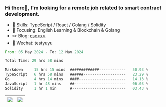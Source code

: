 ### Hi there👋, I'm looking for a remote job related to smart contract development.


- 🔨 Skills: TypeScript / React / Golang / Solidity
- 🎯 Focusing: English Learning & Blockchain & Golang
- ✏️ Blog: [esc\<x\>](https://escx.github.io)
- 💬 Wechat: testyuyu


<!--START_SECTION:waka-->

```rust
From: 05 May 2024 - To: 12 May 2024

Total Time: 29 hrs 58 mins

Markdown     15 hrs 15 mins  #############------------   50.93 %
TypeScript   6 hrs 58 mins   ######-------------------   23.29 %
Go           4 hrs 14 mins   ####---------------------   14.13 %
JavaScript   1 hr 48 mins    ##-----------------------   06.03 %
Solidity     1 hr 1 min      #------------------------   03.43 %
```

<!--END_SECTION:waka-->


| <img align="center" src="https://github-readme-stats.vercel.app/api/?username=escX&show_icons=true&theme=buefy&hide_border=true&card_width=500" /> | <img align="center" src="https://github-readme-stats.vercel.app/api/top-langs/?username=escX&layout=compact&theme=buefy&hide_border=true&card_width=500" /> |
| ------------- | ------------- |
